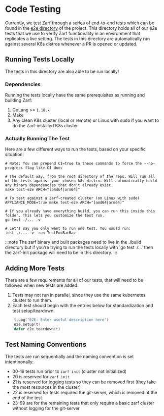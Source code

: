 # Code Testing

Currently, we test Zarf through a series of end-to-end tests which can be found in the [e2e directory](https://github.com/defenseunicorns/zarf/tree/master/src/test/e2e) of the project. This directory holds all of our e2e tests that we use to verify Zarf functionality in an environment that replicates a live setting. The tests in this directory are automatically run against several K8s distros whenever a PR is opened or updated.

## Running Tests Locally

The tests in this directory are also able to be run locally!

### Dependencies

Running the tests locally have the same prerequisites as running and building Zarf:

1.  GoLang >= `1.18.x`
2.  Make
3.  Any clean K8s cluster (local or remote) or Linux with sudo if you want to do the Zarf-installed K3s cluster

### Actually Running The Test

Here are a few different ways to run the tests, based on your specific situation:

```shell
# Note: You can prepend CI=true to these commands to force the --no-progress flag like CI does

# The default way, from the root directory of the repo. Will run all of the tests against your chosen k8s distro. Will automatically build any binary dependencies that don't already exist.
make test-e2e ARCH="[amd64|arm64]"

# To test against a Zarf-created cluster (on Linux with sudo)
APPLIANCE_MODE=true make test-e2e ARCH="[amd64|arm64]"

# If you already have everything build, you can run this inside this folder. This lets you customize the test run.
go test ./... -v

# Let's say you only want to run one test. You would run:
test ./... -v -run TestFooBarBaz
```

:::note
The zarf binary and built packages need to live in the ./build directory but if you're trying to run the tests locally with 'go test ./...' then the zarf-init package will need to be in this directory.
:::

## Adding More Tests

There are a few requirements for all of our tests, that will need to be followed when new tests are added.

1. Tests may not run in parallel, since they use the same kubernetes cluster to run them.
2. Each test should begin with the entries below for standardization and test setup/teardown:

```go
    t.Log("E2E: Enter useful description here")
	e2e.setup(t)
	defer e2e.teardown(t)
```

## Test Naming Conventions

The tests are run sequentially and the naming convention is set intentinonally:
- 00-19 tests run prior to `zarf init` (cluster not initialized)
- 20 is reserved for `zarf init`
- 21 is reserved for logging tests so they can be removed first (they take the most resources in the cluster)
- 22 is reserved for tests required the git-server, which is removed at the end of the test
- 23-99 are for the remaining tests that only require a basic zarf cluster without logging for the git-server